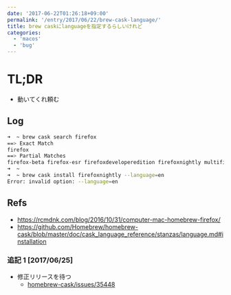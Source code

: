 ```yaml
---
date: '2017-06-22T01:26:18+09:00'
permalink: '/entry/2017/06/22/brew-cask-language/'
title: brew caskにlanguageを指定するらしいけれど
categories:
  - 'macos'
  - 'bug'
---
```


# TL;DR

- 動いてくれ頼む

## Log

```sh
➜  ~ brew cask search firefox
==> Exact Match
firefox
==> Partial Matches
firefox-beta firefox-esr firefoxdeveloperedition firefoxnightly multifirefox
➜  ~
➜  ~ brew cask install firefoxnightly --language=en
Error: invalid option: --language=en
```

## Refs

- <https://rcmdnk.com/blog/2016/10/31/computer-mac-homebrew-firefox/>
- <https://github.com/Homebrew/homebrew-cask/blob/master/doc/cask_language_reference/stanzas/language.md#installation>

### 追記 1 [2017/06/25]

- 修正リリースを待つ
  - [homebrew-cask/issues/35448](https://github.com/Homebrew/homebrew-cask/issues/35448#issuecomment-308112366)

